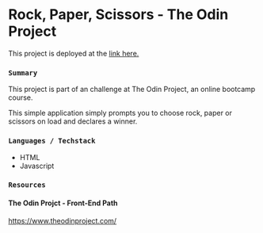 # Rock, Paper, Scissors - The Odin Project

This project is deployed at the [link here.](https://takuyadev.github.io/2-Rock-Paper-Scissors/)

### `Summary`

This project is part of an challenge at The Odin Project, an online bootcamp course.

This simple application simply prompts you to choose rock, paper or scissors on load and declares a winner.

### `Languages / Techstack`

- HTML
- Javascript

### `Resources`

#### The Odin Projct - Front-End Path

https://www.theodinproject.com/
